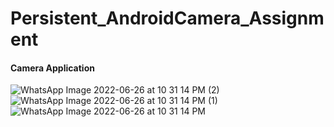 # Persistent_AndroidCamera_Assignment
#### Camera Application
![WhatsApp Image 2022-06-26 at 10 31 14 PM (2)](https://user-images.githubusercontent.com/79252330/175825590-a8775163-05ba-47ff-adcd-5dbb0e0e0d72.jpeg)
![WhatsApp Image 2022-06-26 at 10 31 14 PM (1)](https://user-images.githubusercontent.com/79252330/175825591-c09406e9-d96a-4822-aa1c-6da106a46d2b.jpeg)
![WhatsApp Image 2022-06-26 at 10 31 14 PM](https://user-images.githubusercontent.com/79252330/175825593-8aed9b18-d504-4332-a6c4-0eee0833b2ee.jpeg)
